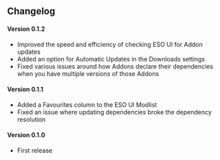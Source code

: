 ## Changelog

#### Version 0.1.2
 * Improved the speed and efficiency of checking ESO UI for Addon updates
 * Added an option for Automatic Updates in the Downloads settings
 * Fixed various issues around how Addons declare their dependencies when you have multiple versions of those Addons

#### Version 0.1.1
 * Added a Favourites column to the ESO UI Modlist
 * Fixed an issue where updating dependencies broke the dependency resolution

#### Version 0.1.0
 * First release
